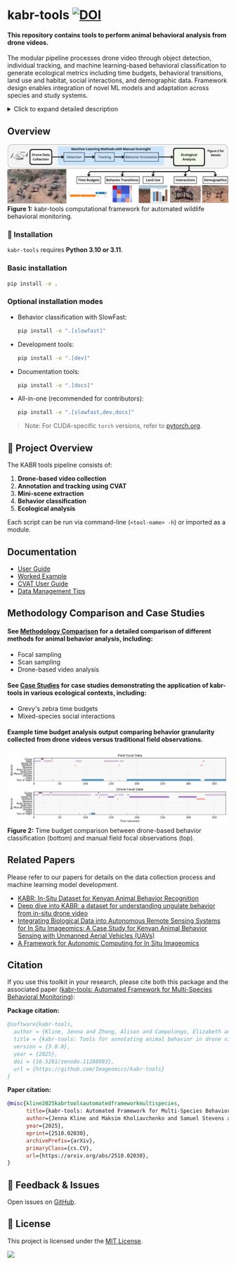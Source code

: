 # kabr-tools  [![DOI](https://zenodo.org/badge/805519058.svg)](https://zenodo.org/doi/10.5281/zenodo.11288083)

#### This repository contains tools to perform animal behavioral analysis from drone videos.

The modular pipeline processes drone video through object detection, individual tracking, and machine learning-based behavioral classification to generate ecological metrics including time budgets, behavioral transitions, land use and habitat, social interactions, and demographic data. Framework design enables integration of novel ML models and adaptation across species and study systems.

<details>
  <summary>Click to expand detailed description</summary>

Understanding community-level ecological patterns requires scalable methods to process multi-dimensional behavioral data. Traditional field observations are limited in scope, making it difficult to assess behavioral responses across landscapes. To address this, we present Kenyan Animal Behavior Recognition, kabr-tools. This open-source computational ecology framework integrates drone-based video with machine learning to automatically extract behavioral, social, and spatial metrics from wildlife footage.

Our pipeline processes multi-species drone data using object detection, tracking, and behavioral classification to generate five key metrics: time budgets, behavioral transitions, social interactions, habitat associations, and group composition dynamics. Validated on three African species, our system achieved 65 - 70% behavioral classification accuracy, with >95%.

</details>


## Overview

![](docs/images/visual_abstract.png)
**Figure 1:** kabr-tools computational framework for automated wildlife behavioral monitoring. 

### 🔧 Installation

`kabr-tools` requires **Python 3.10 or 3.11**.

### Basic installation

```bash
pip install -e .
```

### Optional installation modes

- Behavior classification with SlowFast:
  ```bash
  pip install -e ".[slowfast]"
  ```

- Development tools:
  ```bash
  pip install -e ".[dev]"
  ```

- Documentation tools:
  ```bash
  pip install -e ".[docs]"
  ```

- All-in-one (recommended for contributors):
  ```bash
  pip install -e ".[slowfast,dev,docs]"
  ```

> Note: For CUDA-specific `torch` versions, refer to [pytorch.org](https://pytorch.org/get-started/locally/).

## 📖 Project Overview

The KABR tools pipeline consists of:

1. **Drone-based video collection**
2. **Annotation and tracking using CVAT**
3. **Mini-scene extraction**
4. **Behavior classification**
5. **Ecological analysis**

Each script can be run via command-line (`<tool-name> -h`) or imported as a module.

## Documentation

- [User Guide](https://imageomics.github.io/kabr-tools/pipeline/overview)
- [Worked Example](https://imageomics.github.io/kabr-tools/pipeline/worked-example/)
- [CVAT User Guide](https://imageomics.github.io/kabr-tools/cvat/cvat-guide/)
- [Data Management Tips](https://imageomics.github.io/kabr-tools/cvat/cvat-data-management/)

## Methodology Comparison and Case Studies

####  See [Methodology Comparison](https://imageomics.github.io/kabr-tools/methodology_comparison/overview/) for a detailed comparison of different methods for animal behavior analysis, including:
- Focal sampling
- Scan sampling
- Drone-based video analysis

#### See [Case Studies](https://imageomics.github.io/kabr-tools/case_studies/overview/) for case studies demonstrating the application of kabr-tools in various ecological contexts, including:
- Grevy's zebra time budgets
- Mixed-species social interactions

#### Example time budget analysis output comparing behavior granularity collected from drone videos versus traditional field observations.

![graph displaying the time budget comparison between drone-based behavior classification and manual field focal observations, demonstrates how drones allow for observations of more behaviors](docs/images/timebuget_drone_manual.png)
**Figure 2:** Time budget comparison between drone-based behavior classification (bottom) and manual field focal observations (top). 

## Related Papers
Please refer to our papers for details on the data collection process and machine learning model development.

- [KABR: In-Situ Dataset for Kenyan Animal Behavior Recognition](https://openaccess.thecvf.com/content/WACV2024W/CV4Smalls/papers/Kholiavchenko_KABR_In-Situ_Dataset_for_Kenyan_Animal_Behavior_Recognition_From_Drone_WACVW_2024_paper.pdf) 
- [Deep dive into KABR: a dataset for understanding ungulate behavior from in-situ drone video](https://link.springer.com/article/10.1007/s11042-024-20512-4) 
- [Integrating Biological Data into Autonomous Remote Sensing Systems for In Situ Imageomics: A Case Study for Kenyan Animal Behavior Sensing with Unmanned Aerial Vehicles (UAVs)](https://arxiv.org/abs/2407.16864)
- [A Framework for Autonomic Computing for In Situ Imageomics](https://ieeexplore.ieee.org/abstract/document/10336017)

## Citation

If you use this toolkit in your research, please cite both this package and the associated paper ([kabr-tools: Automated Framework for Multi-Species Behavioral Monitoring](https://arxiv.org/abs/2510.02030)):

**Package citation:**
```bibtex
@software{kabr-tools,
  author = {Kline, Jenna and Zhong, Alison and Campolongo, Elizabeth and Kholiavchenko, Maksim},
  title = {kabr-tools: Tools for annotating animal behavior in drone videos},
  version = {3.0.0},
  year = {2025},
  doi = {10.5281/zenodo.11288083},
  url = {https://github.com/Imageomics/kabr-tools}
}
```

**Paper citation:**
```bibtex
@misc{kline2025kabrtoolsautomatedframeworkmultispecies,
      title={kabr-tools: Automated Framework for Multi-Species Behavioral Monitoring}, 
      author={Jenna Kline and Maksim Kholiavchenko and Samuel Stevens and Nina van Tiel and Alison Zhong and Namrata Banerji and Alec Sheets and Sowbaranika Balasubramaniam and Isla Duporge and Matthew Thompson and Elizabeth Campolongo and Jackson Miliko and Neil Rosser and Tanya Berger-Wolf and Charles V. Stewart and Daniel I. Rubenstein},
      year={2025},
      eprint={2510.02030},
      archivePrefix={arXiv},
      primaryClass={cs.CV},
      url={https://arxiv.org/abs/2510.02030}, 
}
```

## 💬 Feedback & Issues

Open issues on [GitHub](https://github.com/Imageomics/kabr-tools/issues).

## 🔗 License

This project is licensed under the [MIT License](LICENSE).

![](docs/images/zebras_boxes.webp)

